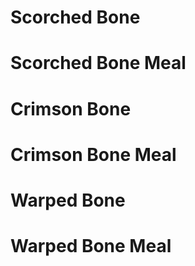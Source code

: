 # Scorched Bone
# Scorched Bone Meal
# Crimson Bone
# Crimson Bone Meal
# Warped Bone
# Warped Bone Meal